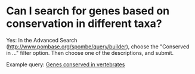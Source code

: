 # Can I search for genes based on conservation in different taxa?
<!-- pombase_categories: Orthology,Querying/Searching -->

Yes: In the Advanced Search
(http://www.pombase.org/spombe/query/builder), choose the "Conserved in
..." filter option. Then choose one of the descriptions, and submit.

Example query: [Genes conserved in
vertebrates](/spombe/query/builder?filter=37&value=%5B%7B%22param%22:%7B%22filter_1%22:%7B%22filter%22:%2226%22,%22query%22:%22PBO:0011070%22%7D%7D,%22filter_count%22:%221%22%7D%5D)


